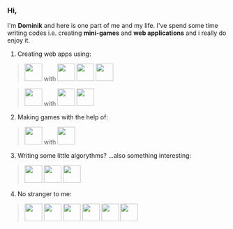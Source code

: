 ### Hi,
I'm **Dominik** and here is one part of me and my life. 
I've spend some time writing codes i.e. creating **mini-games** and **web applications** and i really do enjoy it.

1. Creating web apps using:
> <a href="https://pl.wikipedia.org/wiki/React.js"><img src="https://cdn.jsdelivr.net/gh/devicons/devicon/icons/react/react-original-wordmark.svg" width="40px" height="40px" /></a> with <a><img src="https://cdn.jsdelivr.net/gh/devicons/devicon/icons/html5/html5-original.svg" width="40px" height="40px"/></a> <a><img src="https://cdn.jsdelivr.net/gh/devicons/devicon/icons/css3/css3-original.svg" width="40px" height="40px"/></a> <a><img src="https://cdn.jsdelivr.net/gh/devicons/devicon/icons/javascript/javascript-original.svg" width="40px" height="40px"/></a>

> <a href="https://pl.wikipedia.org/wiki/Angular_(framework)"><img src="https://cdn.jsdelivr.net/gh/devicons/devicon/icons/angularjs/angularjs-plain.svg" width="40px" height="40px"/></a> with <a><img src="https://cdn.jsdelivr.net/gh/devicons/devicon/icons/firebase/firebase-plain.svg" width="40px" height="40px"/></a> <a><img src="https://cdn.jsdelivr.net/gh/devicons/devicon/icons/typescript/typescript-original.svg" width="40px" height="40px"/></a>

2. Making games with the help of:
> <a href="https://pl.wikipedia.org/wiki/Unity_(silnik_gry)"><img src="https://cdn.jsdelivr.net/gh/devicons/devicon/icons/unity/unity-original.svg" width="40px" height="40px"/></a> with <a><img src="https://cdn.jsdelivr.net/gh/devicons/devicon/icons/csharp/csharp-original.svg" width="40px" height="40px"/></a>

3. Writing some little algorythms? ...also something interesting:
> <a><img src="https://cdn.jsdelivr.net/gh/devicons/devicon/icons/nodejs/nodejs-original.svg" width="40px" height="40px"/></a> <a><img src="https://cdn.jsdelivr.net/gh/devicons/devicon/icons/python/python-original.svg" width="40px" height="40px"/></a> <a><img src="https://cdn.jsdelivr.net/gh/devicons/devicon/icons/c/c-original.svg" width="40px" height="40px"/></a>

4. No stranger to me:
><a href="https://pl.wikipedia.org/wiki/Java"><img src="https://cdn.jsdelivr.net/gh/devicons/devicon/icons/java/java-original.svg" width="40px" height="40px"/></a> <a><img src="https://cdn.jsdelivr.net/gh/devicons/devicon/icons/cplusplus/cplusplus-original.svg" width="40px" height="40px"/></a> <a><img src="https://cdn.jsdelivr.net/gh/devicons/devicon/icons/haskell/haskell-original.svg" width="40px" height="40px"/></a> <a><img src="https://cdn.jsdelivr.net/gh/devicons/devicon/icons/julia/julia-original-wordmark.svg" width="40px" height="40px"/></a> <a><img src="https://cdn.jsdelivr.net/gh/devicons/devicon/icons/r/r-original.svg" width="40px" height="40px"/></a> <a href="https://pl.wikipedia.org/wiki/Microsoft_SQL_Server"><img src="https://cdn.jsdelivr.net/gh/devicons/devicon/icons/microsoftsqlserver/microsoftsqlserver-plain.svg" width="40px" height="40px"/></a>

